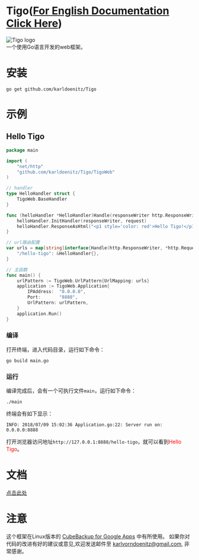 # Tigo([For English Documentation Click Here](https://github.com/karldoenitz/Tigo/blob/master/README_EN.md))
![Tigo logo](https://github.com/karldoenitz/karlooper/blob/master/documentations/images/logo.jpg "this is Tigo logo")  
一个使用Go语言开发的web框架。

# 安装
```
go get github.com/karldoenitz/Tigo
```

# 示例
## Hello Tigo
```go
package main

import (
    "net/http"
    "github.com/karldoenitz/Tigo/TigoWeb"
)

// handler
type HelloHandler struct {
    TigoWeb.BaseHandler
}

func (helloHandler *HelloHandler)Handle(responseWriter http.ResponseWriter, request *http.Request) {
    helloHandler.InitHandler(responseWriter, request)
    helloHandler.ResponseAsHtml("<p1 style='color: red'>Hello Tigo!</p1>")
}

// url路由配置
var urls = map[string]interface{Handle(http.ResponseWriter, *http.Request)}{
    "/hello-tigo": &HelloHandler{},
}

// 主函数
func main() {
    urlPattern := TigoWeb.UrlPattern{UrlMapping: urls}
    application := TigoWeb.Application{
        IPAddress:  "0.0.0.0",
        Port:       "8888",
        UrlPattern: urlPattern,
    }
    application.Run()
}
```
### 编译
打开终端，进入代码目录，运行如下命令：
```
go build main.go
```
### 运行
编译完成后，会有一个可执行文件```main```，运行如下命令：
```
./main
```
终端会有如下显示：
```
INFO: 2018/07/09 15:02:36 Application.go:22: Server run on: 0.0.0.0:8888
```
打开浏览器访问地址```http://127.0.0.1:8888/hello-tigo```，就可以看到<font color=red>Hello Tigo</font>。

# 文档
[点击此处](https://github.com/karldoenitz/Tigo/blob/master/documentation.md)

# 注意
这个框架在Linux版本的 [CubeBackup for Google Apps](http://www.cubebackup.com) 中有所使用。
如果你对代码的改进有好的建议或意见,欢迎发送邮件至 karlvorndoenitz@gmail.com, 非常感谢。
